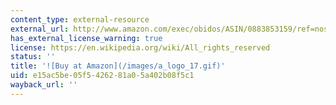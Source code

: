 ```yaml
---
content_type: external-resource
external_url: http://www.amazon.com/exec/obidos/ASIN/0883853159/ref=nosim/mitopencourse-20
has_external_license_warning: true
license: https://en.wikipedia.org/wiki/All_rights_reserved
status: ''
title: '![Buy at Amazon](/images/a_logo_17.gif)'
uid: e15ac5be-05f5-4262-81a0-5a402b08f5c1
wayback_url: ''
---
```

